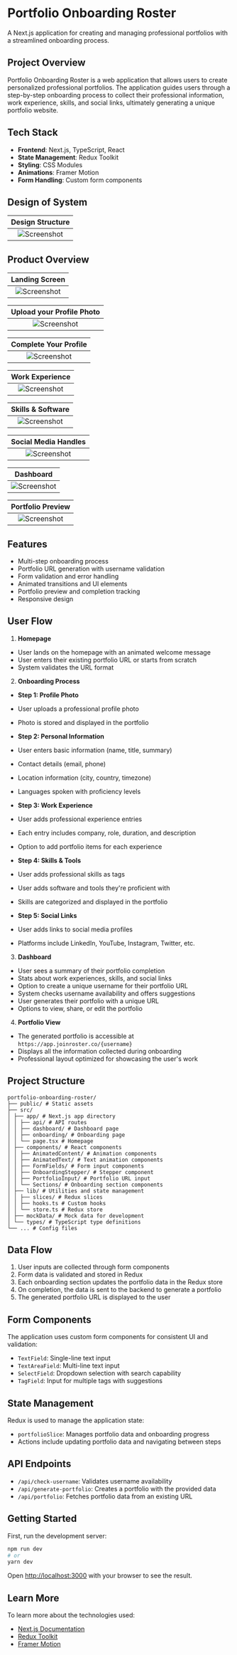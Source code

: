 # Portfolio Onboarding Roster

A Next.js application for creating and managing professional portfolios with a streamlined onboarding process.

## Project Overview

Portfolio Onboarding Roster is a web application that allows users to create personalized professional portfolios. The application guides users through a step-by-step onboarding process to collect their professional information, work experience, skills, and social links, ultimately generating a unique portfolio website.

## Tech Stack

- **Frontend**: Next.js, TypeScript, React
- **State Management**: Redux Toolkit
- **Styling**: CSS Modules
- **Animations**: Framer Motion
- **Form Handling**: Custom form components

## Design of System

|                   Design Structure                    |
| :---------------------------------------------------: |
| ![Screenshot](./product-screenshots/SystemDesign.png) |

## Product Overview

|                     Landing Screen                     |
| :----------------------------------------------------: |
| ![Screenshot](./product-screenshots/LandingScreen.png) |

|                   Upload your Profile Photo                   |
| :-----------------------------------------------------------: |
| ![Screenshot](./product-screenshots/Section1ProfilePhoto.png) |

|                        Complete Your Profile                         |
| :------------------------------------------------------------------: |
| ![Screenshot](./product-screenshots/Section2CompleteYourProfile.png) |

|                         Work Experience                         |
| :-------------------------------------------------------------: |
| ![Screenshot](./product-screenshots/Section3WorkExperience.png) |

|                     Skills & Software                     |
| :-------------------------------------------------------: |
| ![Screenshot](./product-screenshots/SkillsTechnology.png) |

|                 Social Media Handles                 |
| :--------------------------------------------------: |
| ![Screenshot](./product-screenshots/SocialLinks.png) |

|                     Dashboard                      |
| :------------------------------------------------: |
| ![Screenshot](./product-screenshots/Dashboard.png) |

|                     Portfolio Preview                     |
| :-------------------------------------------------------: |
| ![Screenshot](./product-screenshots/PortfolioPreview.png) |

## Features

- Multi-step onboarding process
- Portfolio URL generation with username validation
- Form validation and error handling
- Animated transitions and UI elements
- Portfolio preview and completion tracking
- Responsive design

## User Flow

1. **Homepage**

- User lands on the homepage with an animated welcome message
- User enters their existing portfolio URL or starts from scratch
- System validates the URL format

2. **Onboarding Process**

- **Step 1: Profile Photo**
- User uploads a professional profile photo
- Photo is stored and displayed in the portfolio

- **Step 2: Personal Information**
- User enters basic information (name, title, summary)
- Contact details (email, phone)
- Location information (city, country, timezone)
- Languages spoken with proficiency levels

- **Step 3: Work Experience**
- User adds professional experience entries
- Each entry includes company, role, duration, and description
- Option to add portfolio items for each experience

- **Step 4: Skills & Tools**
- User adds professional skills as tags
- User adds software and tools they're proficient with
- Skills are categorized and displayed in the portfolio

- **Step 5: Social Links**
- User adds links to social media profiles
- Platforms include LinkedIn, YouTube, Instagram, Twitter, etc.

3. **Dashboard**

- User sees a summary of their portfolio completion
- Stats about work experiences, skills, and social links
- Option to create a unique username for their portfolio URL
- System checks username availability and offers suggestions
- User generates their portfolio with a unique URL
- Options to view, share, or edit the portfolio

4. **Portfolio View**

- The generated portfolio is accessible at `https://app.joinroster.co/{username}`
- Displays all the information collected during onboarding
- Professional layout optimized for showcasing the user's work

## Project Structure

```
portfolio-onboarding-roster/
├── public/ # Static assets
├── src/
│ ├── app/ # Next.js app directory
│ │ ├── api/ # API routes
│ │ ├── dashboard/ # Dashboard page
│ │ ├── onboarding/ # Onboarding page
│ │ └── page.tsx # Homepage
│ ├── components/ # React components
│ │ ├── AnimatedContent/ # Animation components
│ │ ├── AnimatedText/ # Text animation components
│ │ ├── FormFields/ # Form input components
│ │ ├── OnboardingStepper/ # Stepper component
│ │ ├── PortfolioInput/ # Portfolio URL input
│ │ └── Sections/ # Onboarding section components
│ ├── lib/ # Utilities and state management
│ │ ├── slices/ # Redux slices
│ │ ├── hooks.ts # Custom hooks
│ │ └── store.ts # Redux store
│ ├── mockData/ # Mock data for development
│ └── types/ # TypeScript type definitions
└── ... # Config files
```

## Data Flow

1. User inputs are collected through form components
2. Form data is validated and stored in Redux
3. Each onboarding section updates the portfolio data in the Redux store
4. On completion, the data is sent to the backend to generate a portfolio
5. The generated portfolio URL is displayed to the user

## Form Components

The application uses custom form components for consistent UI and validation:

- `TextField`: Single-line text input
- `TextAreaField`: Multi-line text input
- `SelectField`: Dropdown selection with search capability
- `TagField`: Input for multiple tags with suggestions

## State Management

Redux is used to manage the application state:

- `portfolioSlice`: Manages portfolio data and onboarding progress
- Actions include updating portfolio data and navigating between steps

## API Endpoints

- `/api/check-username`: Validates username availability
- `/api/generate-portfolio`: Creates a portfolio with the provided data
- `/api/portfolio`: Fetches portfolio data from an existing URL

## Getting Started

First, run the development server:

```bash
npm run dev
# or
yarn dev
```

Open [http://localhost:3000](http://localhost:3000) with your browser to see the result.

## Learn More

To learn more about the technologies used:

- [Next.js Documentation](https://nextjs.org/docs)
- [Redux Toolkit](https://redux-toolkit.js.org/)
- [Framer Motion](https://www.framer.com/motion/)
